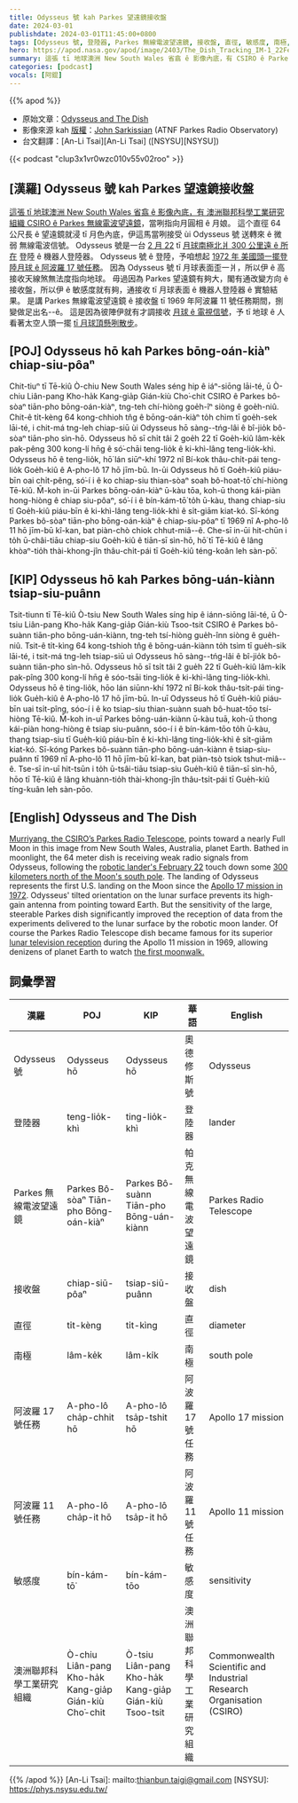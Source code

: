 ```yaml
---
title: Odysseus 號 kah Parkes 望遠鏡接收盤
date: 2024-03-01
publishdate: 2024-03-01T11:45:00+0800
tags: [Odysseus 號, 登陸器, Parkes 無線電波望遠鏡, 接收盤, 直徑, 敏感度, 南極, 阿波羅 17 號任務, 阿波羅 11 號任務, 澳洲聯邦科學工業研究組織, CSIRO]
hero: https://apod.nasa.gov/apod/image/2403/The_Dish_Tracking_IM-1_22February2024_04s.jpg
summary: 這張 tī 地球澳洲 New South Wales 省翕 ê 影像內底，有 CSIRO ê Parkes 無線電波望遠鏡，當咧指向月圓相 ê 月娘。
categories: [podcast]
vocals: [阿錕]
---
```


{{% apod %}}

- 原始文章：[Odysseus and The Dish](https://apod.nasa.gov/apod/ap240301.html)
- 影像來源 kah [版權][copyright]：[John Sarkissian](https://www.parkes.atnf.csiro.au/people/sar049/) (ATNF Parkes Radio Observatory)
- 台文翻譯：[An-Li Tsai][An-Li Tsai] ([NSYSU][NSYSU])

{{< podcast "clup3x1vr0wzc010v55v02roo" >}}

## [漢羅] Odysseus 號 kah Parkes 望遠鏡接收盤
[這張 tī 地球澳洲 New South Wales 省翕 ê 影像內底，有 澳洲聯邦科學工業研究組織 CSIRO ê Parkes 無線電波望遠鏡][Murriyang, the CSIRO’s Parkes Radio Telescope]，當咧指向月圓相 ê 月娘。
這个直徑 64 公尺長 ê 望遠鏡就浸 tī 月色內底，伊這馬當咧接受 ùi Odysseus 號 送轉來 ê 微弱 無線電波信號。
Odysseus 號是一台 [2 月 22][robotic lander's February 22] tī [月球南極北爿 300 公里遠 ê 所在][300 kilometers north of the Moon's south pole] 登陸 ê 機器人登陸器。
Odysseus 號 ê 登陸，予咱想起 [1972 年 美國頭一擺登陸月球 ê 阿波羅 17 號任務][Apollo 17 mission in 1972]。
因為 Odysseus 號 tī 月球表面歪一爿，所以伊 ê 高接收天線煞無法度指向地球。
毋過因為 Parkes 望遠鏡有夠大，閣有通改變方向 ê 接收盤，所以伊 ê 敏感度就有夠，通接收 tī 月球表面 ê 機器人登陸器 ê 實驗結果。
是講 Parkes 無線電波望遠鏡 ê 接收盤 tī 1969 年阿波羅 11 號任務期間，捌變做足出名--ê。
這是因為彼陣伊就有才調接收 [月球 ê 電視信號][lunar television reception]，予 tī 地球 ê 人看著太空人頭一擺 [tī 月球頂懸咧散步][the first moonwalk.]。

## [POJ] Odysseus hō kah Parkes bōng-oán-kiàⁿ chiap-siu-pôaⁿ
Chit-tiuⁿ tī Tē-kiû Ò-chiu New South Wales séng hip ê iáⁿ-siōng lāi-té, ū Ò-chiu Liân-pang Kho-ha̍k Kang-gia̍p Gián-kiù Cho͘-chit CSIRO ê Parkes bô-sòaⁿ tiān-pho bōng-oán-kiàⁿ, tng-teh chí-hiòng goe̍h-îⁿ siòng ê goe̍h-niû.
Chit-ê ti̍t-kèng 64 kong-chhioh tn̂g ê bōng-oán-kiàⁿ to̍h chìm tī goe̍h-sek lāi-té, i chit-má tng-leh chiap-siū ùi Odysseus hō sàng--tńg-lâi ê bî-jio̍k bô-sòaⁿ tiān-pho sìn-hō.
Odysseus hō sī chi̍t tâi 2 goe̍h 22 tī Goe̍h-kiû lâm-ke̍k pak-pêng 300 kong-lí hn̄g ê só͘-chāi teng-lio̍k ê ki-khì-lâng teng-lio̍k-khì.
Odysseus hō ê teng-lio̍k, hō͘ lán siūⁿ-khí 1972 nî Bí-kok thâu-chi̍t-pái teng-lio̍k Goe̍h-kiû ê A-pho-lô 17 hō jīm-bū.
In-ūi Odysseus hō tī Goe̍h-kiû piáu-bīn oai chi̍t-pêng, só͘-í i ê ko chiap-siu thian-sòaⁿ soah bô-hoat-tō͘ chí-hiòng Tē-kiû.
M̄-koh in-ūi Parkes bōng-oán-kiàⁿ ū-kàu tōa, koh-ū thong kái-piàn hong-hiòng ê chiap siu-pôaⁿ, só͘-í i ê bín-kám-tō͘ to̍h ū-kàu, thang chiap-siu tī Goe̍h-kiû piáu-bīn ê ki-khì-lâng teng-lio̍k-khì ê si̍t-giām kiat-kó.
Sī-kóng Parkes bô-sòaⁿ tiān-pho bōng-oán-kiàⁿ ê chiap-siu-pôaⁿ tī 1969 nî A-pho-lô 11 hō jīm-bū kî-kan, bat piàn-chò chiok chhut-miâ--ê.
Che-sī in-ūi hit-chūn i to̍h ū-châi-tiāu chiap-siu Goe̍h-kiû ê tiān-sī sìn-hō, hō͘ tī Tē-kiû ê lâng khòaⁿ-tio̍h thài-khong-jîn thâu-chi̍t-pái tī Goe̍h-kiû téng-koân leh sàn-pō͘.

## [KIP] Odysseus hō kah Parkes bōng-uán-kiànn tsiap-siu-puânn
Tsit-tiunn tī Tē-kiû Ò-tsiu New South Wales síng hip ê iánn-siōng lāi-té, ū Ò-tsiu Liân-pang Kho-ha̍k Kang-gia̍p Gián-kiù Tsoo-tsit CSIRO ê Parkes bô-suànn tiān-pho bōng-uán-kiànn, tng-teh tsí-hiòng gue̍h-înn siòng ê gue̍h-niû.
Tsit-ê ti̍t-kìng 64 kong-tshioh tn̂g ê bōng-uán-kiànn to̍h tsìm tī gue̍h-sik lāi-té, i tsit-má tng-leh tsiap-siū uì Odysseus hō sàng--tńg-lâi ê bî-jio̍k bô-suànn tiān-pho sìn-hō.
Odysseus hō sī tsi̍t tâi 2 gue̍h 22 tī Gue̍h-kiû lâm-ki̍k pak-pîng 300 kong-lí hn̄g ê sóo-tsāi ting-lio̍k ê ki-khì-lâng ting-lio̍k-khì.
Odysseus hō ê ting-lio̍k, hōo lán siūnn-khí 1972 nî Bí-kok thâu-tsi̍t-pái ting-lio̍k Gue̍h-kiû ê A-pho-lô 17 hō jīm-bū.
In-uī Odysseus hō tī Gue̍h-kiû piáu-bīn uai tsi̍t-pîng, sóo-í i ê ko tsiap-siu thian-suànn suah bô-huat-tōo tsí-hiòng Tē-kiû.
M̄-koh in-uī Parkes bōng-uán-kiànn ū-kàu tuā, koh-ū thong kái-piàn hong-hiòng ê tsiap siu-puânn, sóo-í i ê bín-kám-tōo to̍h ū-kàu, thang tsiap-siu tī Gue̍h-kiû piáu-bīn ê ki-khì-lâng ting-lio̍k-khì ê si̍t-giām kiat-kó.
Sī-kóng Parkes bô-suànn tiān-pho bōng-uán-kiànn ê tsiap-siu-puânn tī 1969 nî A-pho-lô 11 hō jīm-bū kî-kan, bat piàn-tsò tsiok tshut-miâ--ê.
Tse-sī in-uī hit-tsūn i to̍h ū-tsâi-tiāu tsiap-siu Gue̍h-kiû ê tiān-sī sìn-hō, hōo tī Tē-kiû ê lâng khuànn-tio̍h thài-khong-jîn thâu-tsi̍t-pái tī Gue̍h-kiû tíng-kuân leh sàn-pōo.

## [English] Odysseus and The Dish
[Murriyang, the CSIRO’s Parkes Radio Telescope][Murriyang, the CSIRO’s Parkes Radio Telescope], points toward a nearly Full Moon in this image from New South Wales, Australia, planet Earth.
Bathed in moonlight, the 64 meter dish is receiving weak radio signals from Odysseus, following the [robotic lander's February 22][robotic lander's February 22] touch down some [300 kilometers north of the Moon's south pole][300 kilometers north of the Moon's south pole].
The landing of Odysseus represents the first U.S.
landing on the Moon since the [Apollo 17 mission in 1972][Apollo 17 mission in 1972].
Odysseus' tilted orientation on the lunar surface prevents its high-gain antenna from pointing toward Earth.
But the sensitivity of the large, steerable Parkes dish significantly improved the reception of data from the experiments delivered to the lunar surface by the robotic moon lander.
Of course the Parkes Radio Telescope dish became famous for its superior [lunar television reception][lunar television reception] during the Apollo 11 mission in 1969, allowing denizens of planet Earth to watch [the first moonwalk.][the first moonwalk.]

## 詞彙學習

|漢羅|POJ|KIP|華語|English|
|-|-|-|-|-|
|Odysseus 號|Odysseus hō|Odysseus hō|奧德修斯號|Odysseus|
|登陸器|teng-lio̍k-khì|ting-lio̍k-khì|登陸器|lander|
|Parkes 無線電波望遠鏡|Parkes Bô-sòaⁿ Tiān-pho Bōng-oán-kiàⁿ|Parkes Bô-suànn Tiān-pho Bōng-uán-kiànn|帕克無線電波望遠鏡|Parkes Radio Telescope|
|接收盤|chiap-siū-pôaⁿ|tsiap-siū-puânn|接收盤|dish|
|直徑|ti̍t-kèng|ti̍t-kìng|直徑|diameter|
|南極|lâm-ke̍k|lâm-ki̍k|南極|south pole|
|阿波羅 17 號任務|A-pho-lô cha̍p-chhit hō|A-pho-lô tsa̍p-tshit hō|阿波羅 17 號任務|Apollo 17 mission|
|阿波羅 11 號任務|A-pho-lô cha̍p-it hō|A-pho-lô tsa̍p-it hō|阿波羅 11 號任務|Apollo 11 mission|
|敏感度|bín-kám-tō͘|bín-kám-tōo|敏感度|sensitivity|
|澳洲聯邦科學工業研究組織|Ò-chiu Liân-pang Kho-ha̍k Kang-gia̍p Gián-kiù Cho͘-chit|Ò-tsiu Liân-pang Kho-ha̍k Kang-gia̍p Gián-kiù Tsoo-tsit|澳洲聯邦科學工業研究組織|Commonwealth Scientific and Industrial Research Organisation (CSIRO)|

{{% /apod %}}
[An-Li Tsai]: mailto:thianbun.taigi@gmail.com
[NSYSU]: https://phys.nsysu.edu.tw/

[copyright]: https://apod.nasa.gov/apod/fap/lib/about_apod.html#srapply
[License]: https://creativecommons.org/licenses/by/3.0/

[Murriyang, the CSIRO’s Parkes Radio Telescope]:https://www.parkes.atnf.csiro.au/
[robotic lander's February 22]:https://blogs.nasa.gov/artemis/2024/02/28/nasa-intuitive-machines-share-images-from-the-moon-provide-science-updates/
[300 kilometers north of the Moon's south pole]:https://www.nasa.gov/missions/lro/nasas-lro-images-intuitive-machines-odysseus-lander/
[Apollo 17 mission in 1972]:https://apod.nasa.gov/apod/ap240117.html
[lunar television reception]:https://www.csiro.au/en/about/facilities-collections/atnf/parkes-radio-telescope-murriyang/apollo-11-moon-landing
[the first moonwalk.]:https://www.youtube.com/watch?v=S9HdPi9Ikhk
